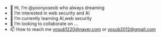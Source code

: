 - 👋 Hi, I’m @yoonyoseob who always dreaming
- 👀 I’m interested in web security and AI
- 🌱 I’m currently learning AI,web security
- 💞️ I’m looking to collaborate on ...
- 📫 How to reach me yosub1220@naver.com or yosub2012@gmail.com

<!---
yoonyoseob/yoonyoseob is a ✨ special ✨ repository because its `README.md` (this file) appears on your GitHub profile.
You can click the Preview link to take a look at your changes.
--->
